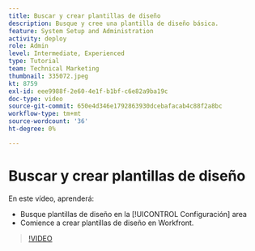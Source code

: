 ```yaml
---
title: Buscar y crear plantillas de diseño
description: Busque y cree una plantilla de diseño básica.
feature: System Setup and Administration
activity: deploy
role: Admin
level: Intermediate, Experienced
type: Tutorial
team: Technical Marketing
thumbnail: 335072.jpeg
kt: 8759
exl-id: eee9988f-2e60-4e1f-b1bf-c6e82a9ba19c
doc-type: video
source-git-commit: 650e4d346e1792863930dcebafacab4c88f2a8bc
workflow-type: tm+mt
source-wordcount: '36'
ht-degree: 0%

---
```


# Buscar y crear plantillas de diseño

En este vídeo, aprenderá:

* Busque plantillas de diseño en la [!UICONTROL Configuración] area
* Comience a crear plantillas de diseño en Workfront.

>[!VIDEO](https://video.tv.adobe.com/v/335072/?quality=12&learn=on)
